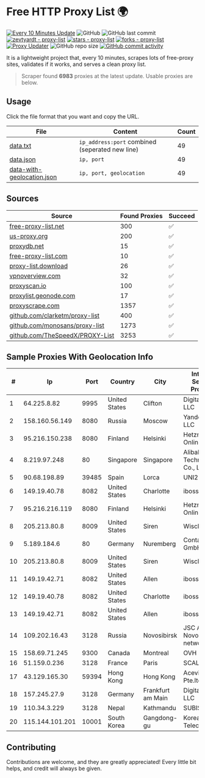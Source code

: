 
# Free HTTP Proxy List 🌍

[![Every 10 Minutes Update](https://github.com/mertguvencli/http-proxy-list/actions/workflows/main.yml/badge.svg?branch=main)](https://github.com/mertguvencli/http-proxy-list/actions/workflows/main.yml)
![GitHub](https://img.shields.io/github/license/mertguvencli/http-proxy-list)
![GitHub last commit](https://img.shields.io/github/last-commit/mertguvencli/http-proxy-list)
[![zevtyardt - proxy-list](https://img.shields.io/static/v1?label=zevtyardt&message=proxy-list&color=blue&logo=github)](https://github.com/zevtyardt/proxy-list "Go to GitHub repo")
[![stars - proxy-list](https://img.shields.io/github/stars/zevtyardt/proxy-list?style=social)](https://github.com/zevtyardt/proxy-list)
[![forks - proxy-list](https://img.shields.io/github/forks/zevtyardt/proxy-list?style=social)](https://github.com/zevtyardt/proxy-list)
[![Proxy Updater](https://github.com/zevtyardt/proxy-list/workflows/Proxy%20Updater/badge.svg)](https://github.com/zevtyardt/proxy-list/actions?query=workflow:"Proxy+Updater")
![GitHub repo size](https://img.shields.io/github/repo-size/zevtyardt/proxy-list)
[![GitHub commit activity](https://img.shields.io/github/commit-activity/m/zevtyardt/proxy-list?logo=commits)](https://github.com/zevtyardt/proxy-list/commits/main)

It is a lightweight project that, every 10 minutes, scrapes lots of free-proxy sites, validates if it works, and serves a clean proxy list.

> Scraper found **6983** proxies at the latest update. Usable proxies are below.

## Usage

Click the file format that you want and copy the URL.

|File|Content|Count|
|----|-------|-----|
|[data.txt](https://raw.githubusercontent.com/mertguvencli/http-proxy-list/main/proxy-list/data.txt)|`ip_address:port` combined (seperated new line)|49|
|[data.json](https://raw.githubusercontent.com/mertguvencli/http-proxy-list/main/proxy-list/data.json)|`ip, port`|49|
|[data-with-geolocation.json](https://raw.githubusercontent.com/mertguvencli/http-proxy-list/main/proxy-list/data-with-geolocation.json)|`ip, port, geolocation`|49|

## Sources

|Source|Found Proxies|Succeed|
|------|-------------|-------|
|[free-proxy-list.net](https://free-proxy-list.net)|300|✅|
|[us-proxy.org](https://www.us-proxy.org)|200|✅|
|[proxydb.net](http://proxydb.net)|15|✅|
|[free-proxy-list.com](https://free-proxy-list.com/?page=&port=&type%5B%5D=http&type%5B%5D=https&up_time=0&search=Search)|10|✅|
|[proxy-list.download](https://www.proxy-list.download/HTTP)|26|✅|
|[vpnoverview.com](https://vpnoverview.com/privacy/anonymous-browsing/free-proxy-servers)|32|✅|
|[proxyscan.io](https://www.proxyscan.io)|100|✅|
|[proxylist.geonode.com](https://proxylist.geonode.com/api/proxy-list?limit=300&page=1&sort_by=lastChecked&sort_type=desc&protocols=http,https)|17|✅|
|[proxyscrape.com](https://api.proxyscrape.com/v2/?request=displayproxies&protocol=http&timeout=10000&country=all&ssl=all&anonymity=all)|1357|✅|
|[github.com/clarketm/proxy-list](https://raw.githubusercontent.com/clarketm/proxy-list/master/proxy-list-raw.txt)|400|✅|
|[github.com/monosans/proxy-list](https://raw.githubusercontent.com/monosans/proxy-list/main/proxies/http.txt)|1273|✅|
|[github.com/TheSpeedX/PROXY-List](https://raw.githubusercontent.com/TheSpeedX/PROXY-List/master/http.txt)|3253|✅|


## Sample Proxies With Geolocation Info

|#|Ip|Port|Country|City|Internet Service Provider|
|-|--|----|-------|----|-------------------------|
|1|64.225.8.82|9995|United States|Clifton|DigitalOcean, LLC|
|2|158.160.56.149|8080|Russia|Moscow|Yandex.Cloud LLC|
|3|95.216.150.238|8080|Finland|Helsinki|Hetzner Online GmbH|
|4|8.219.97.248|80|Singapore|Singapore|Alibaba (US) Technology Co., Ltd.|
|5|90.68.198.89|39485|Spain|Lorca|UNI2|
|6|149.19.40.78|8082|United States|Charlotte|iboss, inc|
|7|95.216.216.119|8080|Finland|Helsinki|Hetzner Online GmbH|
|8|205.213.80.8|8009|United States|Siren|WiscNet|
|9|5.189.184.6|80|Germany|Nuremberg|Contabo GmbH|
|10|205.213.80.8|8009|United States|Siren|WiscNet|
|11|149.19.42.71|8082|United States|Allen|iboss, inc|
|12|149.19.40.78|8082|United States|Charlotte|iboss, inc|
|13|149.19.42.71|8082|United States|Allen|iboss, inc|
|14|109.202.16.43|3128|Russia|Novosibirsk|JSC Avantel. Novosibirsk network|
|15|158.69.71.245|9300|Canada|Montreal|OVH SAS|
|16|51.159.0.236|3128|France|Paris|SCALEWAY|
|17|43.129.165.30|59394|Hong Kong|Hong Kong|Aceville Pte.ltd|
|18|157.245.27.9|3128|Germany|Frankfurt am Main|DigitalOcean, LLC|
|19|110.34.3.229|3128|Nepal|Kathmandu|SUBISU C7|
|20|115.144.101.201|10001|South Korea|Gangdong-gu|Korea Telecom|



## Contributing

Contributions are welcome, and they are greatly appreciated! Every
little bit helps, and credit will always be given.

